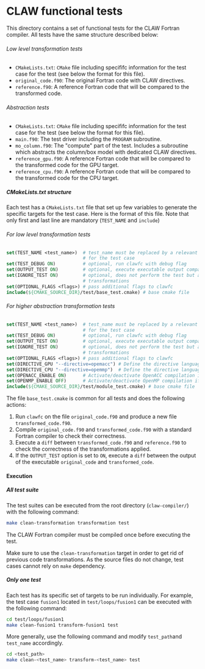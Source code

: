 # CLAW functional tests

This directory contains a set of functional tests for the CLAW Fortran compiler.
All tests have the same structure described below:

###### Low level transformation tests
* `CMakeLists.txt`: `CMake` file including specififc information for the test
  case for the test (see below the format for this file).
* `original_code.f90`: The original Fortran code with CLAW directives.
* `reference.f90`: A reference Fortran code that will be compared to the
  transformed code.

###### Abstraction tests
* `CMakeLists.txt`: `CMake` file including specififc information for the test
  case for the test (see below the format for this file).
* `main.f90`: The test driver including the `PROGRAM` subroutine.
* `mo_column.f90`: The "compute" part of the test. Includes a subroutine which
  abstracts the column/box model with dedicated CLAW directives.
* `reference_gpu.f90`: A reference Fortran code that will be compared to the
  transformed code for the GPU target.
* `reference_cpu.f90`: A reference Fortran code that will be compared to the
  transformed code for the CPU target.

##### CMakeLists.txt structure
Each test has a `CMakeLists.txt` file that set up few variables to generate
the specific targets for the test case. Here is the format of this file. Note
that only first and last line are mandatory (`TEST_NAME` and `include`)

###### For low level transformation tests
```cmake
set(TEST_NAME <test_name>)  # test_name must be replaced by a relevant test name
                            # for the test case
set(TEST_DEBUG ON)          # optional, run clawfc with debug flag
set(OUTPUT_TEST ON)         # optional, execute executable output comparison
set(IGNORE_TEST ON)         # optional, does not perform the test but apply
                            # transformations
set(OPTIONAL_FLAGS <flags>) # pass additional flags to clawfc
include(${CMAKE_SOURCE_DIR}/test/base_test.cmake) # base cmake file
```

###### For higher abstraction transformation tests
```cmake
set(TEST_NAME <test_name>)  # test_name must be replaced by a relevant test name
                            # for the test case
set(TEST_DEBUG ON)          # optional, run clawfc with debug flag
set(OUTPUT_TEST ON)         # optional, execute executable output comparison
set(IGNORE_TEST ON)         # optional, does not perform the test but apply
                            # transformations
set(OPTIONAL_FLAGS <flags>) # pass additional flags to clawfc
set(DIRECTIVE_GPU "--directive=opemacc") # Define the directive language for GPU
set(DIRECTIVE_CPU "--directive=opemmp")  # Define the directive language for CPU
set(OPENACC_ENABLE ON)      # Activate/deactivate OpenACC compilation if available
set(OPENMP_ENABLE OFF)      # Activate/deactivate OpenMP compilation if available
include(${CMAKE_SOURCE_DIR}/test/module_test.cmake) # base cmake file
```

The file `base_test.cmake` is common for all tests and does the following
actions:

1. Run `clawfc` on the file `original_code.f90` and produce a new file
`transformed_code.f90`.
2. Compile `original_code.f90` and `transformed_code.f90` with a standard
Fortran compiler to check their correctness.
3. Execute a `diff` between `transformed_code.f90` and `reference.f90` to check
the correctness of the transformations applied.
4. If the `OUTPUT_TEST` option is set to `ON`, execute a `diff` between the
output of the executable `original_code` and `transformed_code`.

#### Execution
##### All test suite
The test suites can be executed from the root directory (`claw-compiler/`) with
the following command:

```bash
make clean-transformation transformation test
```

The CLAW Fortran compiler must be compiled once before executing the test.

Make sure to use the `clean-transformation` target in order to get rid of
previous code transformations. As the source files do not change, test cases
cannot rely on `make` dependency.

##### Only one test
Each test has its specific set of targets to be run individually. For example,
the test case `fusion1` located in `test/loops/fusion1` can be executed with the
following command:

```bash
cd test/loops/fusion1
make clean-fusion1 transform-fusion1 test
```

More generally, use the following command and modify `test_path`and `test_name`
accordingly.
```bash
cd <test_path>
make clean-<test_name> transform-<test_name> test
```
